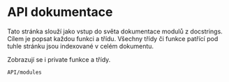 # API dokumentace

Tato stránka slouží jako vstup do světa dokumentace modulů z docstrings. Cílem je popsat každou funkci a třídu. Všechny
třídy či funkce patřící pod tuhle stránku jsou indexované v celém dokumentu.

Zobrazují se i private funkce a třídy.

```{toctree}
API/modules
```


